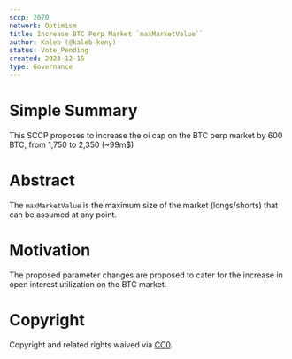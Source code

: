 ```yaml
---
sccp: 2070
network: Optimism
title: Increase BTC Perp Market `maxMarketValue``
author: Kaleb (@kaleb-keny)
status: Vote_Pending
created: 2023-12-15
type: Governance
---
```


# Simple Summary

This SCCP proposes to increase the oi cap on the BTC perp market by 600 BTC, from 1,750 to 2,350 (~99m$)

# Abstract

The `maxMarketValue` is the maximum size of the market (longs/shorts) that can be assumed at any point.

# Motivation

The proposed parameter changes are proposed to cater for the increase in open interest utilization on the BTC market. 

# Copyright

Copyright and related rights waived via [CC0](https://creativecommons.org/publicdomain/zero/1.0/).


